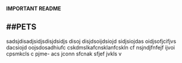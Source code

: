 **IMPORTANT README**

## ##PETS

sadsjdisadjsidjsdisjdsidjs disoj disjdsoijdsiojd sidjsiojdas oidjsofjcifjvs dacsiojd oojsdosadhiufc
cskdmslkafcnsklanfcskln cf nsjndjfnfejf ijvoi cpsmkcls c pjme- acs jconn
sfcnak sfjef jvkls v
